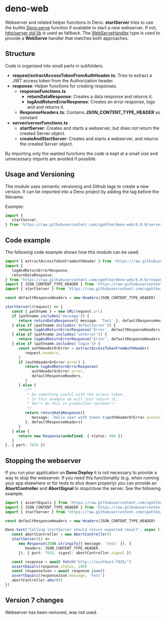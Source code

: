 # deno-web

Webserver and related helper functions in Deno. **startServer** tries to use the builtin [Deno.serve][1] function if
available to start a new webserver. If not, [http/server std lib][2] is used as fallback. The [WebServeHandler][3]
type is used to provide a **WebServe** handler that matches both approaches.

## Structure

Code is organized into small parts in subfolders.

- **request/extractAccessTokenFromAuthHeader.ts**: Tries to extract a JWT access
  token from the Authorization header.
- **response**: Helper functions for creating responses.
  - **responseFunctions.ts**
    - **returnDataResponse**: Creates a data response and returns it.
    - **logAndReturnErrorResponse**: Creates an error response, logs and and
      returns it.
  - **ResponseHeaders.ts**: Contains **JSON_CONTENT_TYPE_HEADER** as constant
- **server/serverFunctions.ts**
  - **startServer**: Creates and starts a webserver, but does not return the
    created Server object.
  - **createAndStartServer**: Creates and starts a webserver, and returns the
    created Server object.

By importing only the wanted functions the code is kept at a small size and
unnecessary imports are avoided if possible.

## Usage and Versioning

The module uses semantic versioning and Github tags to create a new version. It
can be imported into a Deno project by adding the tag before the filename.

Example:

```typescript
import {
   startServer,
} from 'https://raw.githubusercontent.com/sgohlke/deno-web/6.0.0/server/serverFunctions.ts'
```

## Code example

The following code example shows how this module can be used.

```typescript
import { extractAccessTokenFromAuthHeader } from 'https://raw.githubusercontent.com/sgohlke/deno-web/6.0.0/request/extractAccessTokenFromAuthHeader.ts'
import {
   logAndReturnErrorResponse,
   returnDataResponse,
} from 'https://raw.githubusercontent.com/sgohlke/deno-web/6.0.0/response/responseFunctions.ts'
import { JSON_CONTENT_TYPE_HEADER } from 'https://raw.githubusercontent.com/sgohlke/deno-web/6.0.0/response/ResponseHeaders.ts'
import { startServer } from 'https://raw.githubusercontent.com/sgohlke/deno-web/6.0.0/server/serverFunctions.ts'

const defaultResponseHeaders = new Headers(JSON_CONTENT_TYPE_HEADER)

startServer((request) => {
   const { pathname } = new URL(request.url)
   if (pathname.includes('message')) {
      return returnDataResponse({ message: 'Test' }, defaultResponseHeaders)
   } else if (pathname.includes('defaulterror')) {
      return logAndReturnErrorResponse('Error', defaultResponseHeaders)
   } else if (pathname.includes('seterror')) {
      return logAndReturnErrorResponse('Error', defaultResponseHeaders, 418)
   } else if (pathname.includes('login')) {
      const authHeaderOrError = extractAccessTokenFromAuthHeader(
         request.headers,
      )
      if (authHeaderOrError.error) {
         return logAndReturnErrorResponse(
            authHeaderOrError.error,
            defaultResponseHeaders,
         )
      } else {
         /**
          * Do something useful with the access token.
          * In this example we will just return it,
          * don't do this in production systems!!!
          */
         return returnDataResponse({
            message: `Hello user with token ${authHeaderOrError.accessToken}`,
         }, defaultResponseHeaders)
      }
   } else {
      return new Response(undefined, { status: 404 })
   }
}, { port: 7035 })
```

## Stopping the webserver

If you run your application on **Deno Deploy** it is not necessary to provide a
way to stop the webserver. If you need this functionality (e.g. when running
your app elsewhere or for tests to shut down properly) you can provide an
**AbortController** and **AbortSignal** to stop/close the server. See the
following example.

```typescript
import { assertEquals } from 'https://raw.githubusercontent.com/sgohlke/deno-web/6.0.0/deps.ts'
import { JSON_CONTENT_TYPE_HEADER } from 'https://raw.githubusercontent.com/sgohlke/deno-web/6.0.0/response/ResponseHeaders.ts'
import { startServer } from 'https://raw.githubusercontent.com/sgohlke/deno-web/6.0.0/server/serverFunctions.ts'

const defaultResponseHeaders = new Headers(JSON_CONTENT_TYPE_HEADER)

Deno.test('Calling startServer should return expected result', async () => {
   const abortController = new AbortController()
   startServer(() =>
      new Response(JSON.stringify({ message: 'test' }), {
         headers: JSON_CONTENT_TYPE_HEADER,
      }), { port: 7035, signal: abortController.signal })

   const response = await fetch('http://localhost:7035/')
   assertEquals(response.status, 200)
   const responseJson = await response.json()
   assertEquals(responseJson.message, 'test')
   abortController.abort()
})
```

## Version 7 changes

Webserver has been removed, was not used.

[1]: https://deno.land/api?s=Deno.serve
[2]: https://deno.land/std/http/server.ts?s=serve
[3]: https://github.com/sgohlke/deno-web/blob/main/server/serverFunctions.ts
